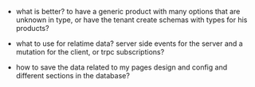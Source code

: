 - what is better? to have a generic product with many options that are unknown in type, or have the tenant create schemas with types for his products?

- what to use for relatime data? server side events for the server and a mutation for the client, or trpc subscriptions?

- how to save the data related to my pages design and config and different sections in the database?	